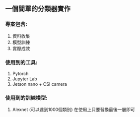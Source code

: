 ## 一個間單的分類器實作
### 專案包含:
1. 資料收集
2. 模型訓練
3. 實際成效



### 使用到的工具:
1. Pytorch
2. Jupyter Lab
3. Jetson nano + CSI camera

### 使用到的訓練模型:
1. Alexnet (可以達到1000個類別) 在使用上只要替換最後一層即可

